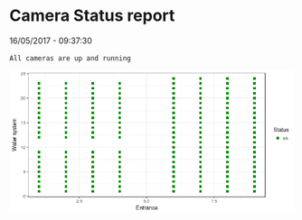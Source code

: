 Camera Status report
================
16/05/2017 - 09:37:30

    All cameras are up and running

![](camreport_files/figure-markdown_github/unnamed-chunk-2-1.png)
